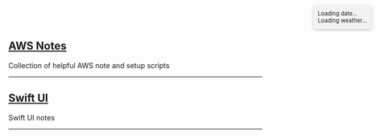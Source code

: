 <div id="weather-widget" style="position: absolute; top: 10px; right: 10px; background-color: rgba(240, 240, 240, 0.8); padding: 10px; border-radius: 5px; font-size: 0.8em; box-shadow: 0 2px 5px rgba(0,0,0,0.2);">
  <div id="date-display">Loading date...</div>
  <div id="weather-display">Loading weather...</div>
</div>

## [AWS Notes](./awz.md)
Collection of helpful AWS note and setup scripts

---

## [Swift UI](./swiftUI.md)
Swift UI notes

---










































<script>
    const weatherLocationName = "{{ site.weather_location | default: 'San Francisco'}}";
    console.log("Fetching weather for: ", weatherLocationName);
</script>

<script type="module" src="./assets/js/mermaid.js"></script>
